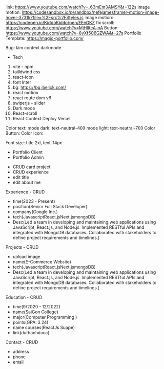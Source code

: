 link: https://www.youtube.com/watch?v=_63mEm3AMSY&t=122s
image motion: https://codesandbox.io/p/sandbox/nefejamesframer-motion-image-hover-3731k?file=%2Fsrc%2FStyles.js
image motion: https://codepen.io/KiddoKiddo/pen/EEeGKZ
fix scroll: https://www.youtube.com/watch?v=MjHlltcA-nA
Button: https://www.youtube.com/watch?v=8vXf506GZWA&t=27s
Portfolio Template: https://magic-portfolio.com/

Bug: làm context darkmode

- Tech

1. vite - npm
2. tailldwind css
3. react-icon
4. font Inter
5. bg: https://bg.ibelick.com/
6. react motion
7. react route dom v6
8. swiperjs - slider
9. Dark mode
10. React-scroll
11. React Context
    Deploy Vercel

Color text:
mode dark: text-neutral-400 mode light: text-neutral-700
Color Button:
Color Icon:

Font size: title 2xl, text-14px

- Portfolio Client
- Portfolio Admin

* CRUD card project
* CRUD experience
* edit title
* edit about me

Experience - CRUD

- time(2023 - Present)
- position(Senior Full Stack Developer)
- company(Google Inc.)
- tech(JavascriptReact.jsNext.jsmongoDB)
- Desc(Led a team in developing and maintaining web applications using JavaScript, React.js, and Node.js. Implemented RESTful APIs and integrated with MongoDB databases. Collaborated with stakeholders to define project requirements and timelines.)

Projects - CRUD

- upload image
- name(E-Commerce Website)
- tech(JavascriptReact.jsNext.jsmongoDB)
- Desc(Led a team in developing and maintaining web applications using JavaScript, React.js, and Node.js. Implemented RESTful APIs and integrated with MongoDB databases. Collaborated with stakeholders to define project requirements and timelines.)

Education - CRUD

- time(9/2020 - 12/2022)
- name(SaiGon College)
- major(Computer Programming )
- points(GPA: 3.24)
- name courses(ReactJs Suppe)
- link(duthanhduoc)

Contact - CRUD

- address
- phone
- email
